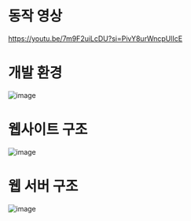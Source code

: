 # 동작 영상

https://youtu.be/7m9F2uiLcDU?si=PivY8urWncpUlIcE


# 개발 환경
![image](https://github.com/dontoong/dynamic_web/assets/106039761/26115363-6aab-4992-a103-447fb983fce9)

# 웹사이트 구조
![image](https://github.com/dontoong/dynamic_web/assets/106039761/e4c9ba95-22b7-46c1-beb5-41cb8c5fb0a9)

# 웹 서버 구조
![image](https://github.com/dontoong/dynamic_web/assets/106039761/f339a3a3-e6e0-4a27-b931-6616e252cb59)
